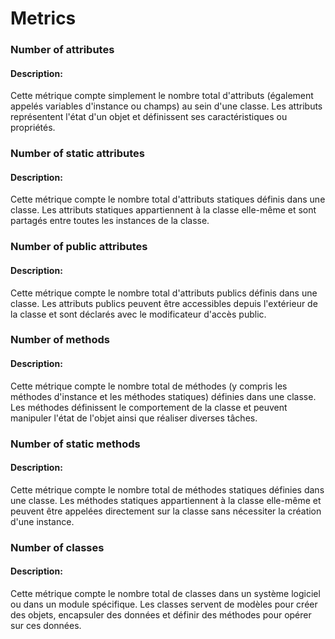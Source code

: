 # Metrics

### Number of attributes

#### Description:
Cette métrique compte simplement le nombre total d'attributs (également appelés variables d'instance ou champs) au sein d'une classe. Les attributs représentent l'état d'un objet et définissent ses caractéristiques ou propriétés.

### Number of static attributes

#### Description:
Cette métrique compte le nombre total d'attributs statiques définis dans une classe. Les attributs statiques appartiennent à la classe elle-même et sont partagés entre toutes les instances de la classe.

### Number of public attributes

#### Description:
Cette métrique compte le nombre total d'attributs publics définis dans une classe. Les attributs publics peuvent être accessibles depuis l'extérieur de la classe et sont déclarés avec le modificateur d'accès public.

### Number of methods

#### Description:
Cette métrique compte le nombre total de méthodes (y compris les méthodes d'instance et les méthodes statiques) définies dans une classe. Les méthodes définissent le comportement de la classe et peuvent manipuler l'état de l'objet ainsi que réaliser diverses tâches.

### Number of static methods

#### Description:
Cette métrique compte le nombre total de méthodes statiques définies dans une classe. Les méthodes statiques appartiennent à la classe elle-même et peuvent être appelées directement sur la classe sans nécessiter la création d'une instance.

### Number of classes

#### Description:
Cette métrique compte le nombre total de classes dans un système logiciel ou dans un module spécifique. Les classes servent de modèles pour créer des objets, encapsuler des données et définir des méthodes pour opérer sur ces données.

